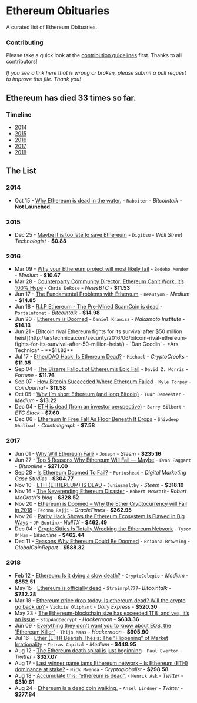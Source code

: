 # Ethereum Obituaries
A curated list of Ethereum Obituaries.

### Contributing
Please take a quick look at the [contribution guidelines](https://github.com/jragosa/EthereumObituaries/blob/master/Contribution.md) first. Thanks to all contributors! 

*If you see a link here that is wrong or broken, please submit a pull request to improve this file. Thank you!*

## Ethereum has died **33** times so far.

### Timeline
 - [2014](#2014)
 - [2015](#2015)
 - [2016](#2016)
 - [2017](#2017)
 - [2018](#2018)

## The List
### 2014
- Oct 15 - [Why Ethereum is dead in the water.](https://bitcointalk.org/index.php?topic=824220.10) - `Rabbiter` - *Bitcointalk* - **Not Launched**
### 2015
 - Dec 25 - [Maybe it is too late to save Ethereum](http://www.wallstreettechnologist.com/2015/12/25/maybe-it-is-too-late-to-save-ethereum/) - `Digitsu` - *Wall Street Technologist* - **$0.88**
### 2016
 - Mar 09 - [Why your Ethereum project will most likely fail](https://medium.com/@bedeho/why-your-ethereum-project-will-most-likely-fail-d14b6d8f1c7c#.2ncy6qz5l) - `Bedeho Mender` - *Medium* - **$10.67**
 - Mar 28 - [Counterparty Community Director: Ethereum Can’t Work, it’s 100% Hype](http://www.newsbtc.com/2016/03/28/counterparty-founder-ethereum-cant-work-100-hype/) - `Chris DeRose` - *NewsBTC* - **$11.53**
 - Jun 17 - [The Fundamental Problems with Ethereum](https://medium.com/@beautyon_/the-fundamental-problems-with-ethereum-408c420849f0#.9fc7v8qt3) - `Beautyon` - *Medium* - **$14.85**
 - Jun 18 - [R.I.P Ethereum - The Pre-Mined ScamCoin is dead](https://bitcointalk.org/index.php?topic=1516545.0) - `Portalufonet` - *Bitcointalk* - **$14.98**
 - Jun 20 - [Ethereum is Doomed](http://nakamotoinstitute.org/mempool/ethereum-is-doomed/#selection-323.271-327.310) - `Daniel Krawisz` - *Nakamoto Institute* - **$14.13**
 - Jun 21 - [Bitcoin rival Ethereum fights for its survival after $50 million heist](http://arstechnica.com/security/2016/06/bitcoin-rival-ethereum-fights-for-its-survival-after-50-million-heist/) - `Dan Goodin` - *Ars Technica* - **$11.82**
 - Jul 17 - [Ether/DAO Hack: Is Ethereum Dead?](http://cryptocrooks.com/dao-ether-hack-ethereum-dead/#.W4Qnoej-g2w) - `Michael` -  *CryptoCrooks* - **$11.35**
 - Sep 04 - [The Bizarre Fallout of Ethereum’s Epic Fail](http://fortune.com/2016/09/04/ethereum-fall-out/) - `David Z. Morris` - *Fortune* - **$11.76**
 - Sep 07 - [How Bitcoin Succeeded Where Ethereum Failed](http://coinjournal.net/bitcoin-succeeded-ethereum-failed/) - `Kyle Torpey` -  *CoinJournal* - **$11.58**
 - Oct 05 - [Why I’m short Ethereum (and long Bitcoin)](https://medium.com/@tuurdemeester/why-im-short-ethereum-and-long-bitcoin-aee5b1c198fd#.kwfrait73) - `Tuur Demeester` -  *Medium* - **$13.22**
 - Dec 04 - [ETH is dead (from an investor perspective)](https://imgur.com/a/HFMBk#I1ZtMxs) - `Barry Silbert` - *ETC Slack* - **$7.60**
 - Dec 06 - [Ethereum In Free Fall As Floor Beneath It Drops](https://cointelegraph.com/news/ethereum-in-free-fall-as-floor-beneath-it-drops) - `Shivdeep Dhaliwal` - *Cointelegraph* - **$7.58**
 
### 2017
- Jun 01 - [Why Will Ethereum Fail?](https://steemit.com/ethereum/@joseph/why-will-ethereum-fail#@thecryptofiend/re-joseph-why-will-ethereum-fail-20170601t212114290z) - `Joseph` - *Steem* - **$235.16**
- Jun 27 - [Top 5 Reasons Why Ethereum Will Fail — Maybe](https://bitsonline.com/top-5-reasons-ethereum-fail/) - `Evan Faggart` - *Bitsonline* - **$271.00**
- Sep 28 - [Is Ethereum Doomed To Fail?](http://www.digitalmarketingcasestudies.com/2017/09/28/ethereum-doomed-fail/) - `Portushead` - *Digital Marketing Case Studies* - **$304.77**
- Nov 10 - [ETH (ETHEREUM) IS DEAD](https://steemit.com/bitcoin/@juniusmaltby/eth-ethereum-is-dead) - `Juniusmaltby` - *Steem* - **$318.19**
- Nov 16 - [The Neverending Ethereum Disaster](https://robertmcgrath.wordpress.com/2017/11/16/the-neverending-ethereum-disaster/) - `Robert McGrath`- *Robert McGrath's blog* - **$328.52**
- Nov 20 - [Ethereum is Doomed – Why the Ether Cryptocurrency will Fail in 2018](https://oracletimes.com/ethereum-is-doomed-why-the-ether-cryptocurrency-will-fail-in-2018/) - `Techno Rajji` - *OracleTimes* - **$362.95**
- Nov 26 - [Parity Hack Shows the Ethereum Ecosystem Is Flawed in Big Ways](https://nulltx.com/parity-hack-shows-the-ethereum-ecosystem-is-flawed-in-big-ways/) - `JP Buntinx`- *NullTX* - **$462.49**
- Dec 04 - [CryptoKitties Is Totally Wrecking the Ethereum Network](https://www.bitsonline.com/cryptokitties-wrecking-ethereum/) - `Tyson O'Ham` - *Bitsonline* - **$462.44**
- Dec 11 - [Reasons Why Ethereum Could Be Doomed](https://globalcoinreport.com/reasons-why-ethereum-could-be-doomed/) - `Brianna Browning` - *GlobalCoinReport* - **$588.32**

### 2018
- Feb 12 - [Ethereum: Is it dying a slow death?](https://medium.com/@cryptocolegio/ethereum-is-it-dying-a-slow-death-c9a5a2c56cc3) - `CryptoColegio` - *Medium* - **$852.51**
- May 15 - [Ethereum is officially dead](https://bitcointalk.org/index.php?topic=3299849.720) - `Straimrpl777`- *Bitcointalk* - **$732.28** 
- Mar 18 - [Ethereum price drop today: Is ethereum dead? Will the crypto go back up?](https://www.express.co.uk/finance/city/932168/Ethereum-price-drop-today-is-ethereum-dead-will-cryptocurrency-go-back-up) - `Vickiie Oliphant` - *Daily Express* - **$520.30**
- May 23 - [The Ethereum-blockchain size has exceeded 1TB, and yes, it’s an issue](https://hackernoon.com/the-ethereum-blockchain-size-has-exceeded-1tb-and-yes-its-an-issue-2b650b5f4f62) - `StopAndDecrypt` - *Hackernoon* - **$633.36**
- Jun 09 - [Everything they don't want you to know about EOS, the 'Ethereum Killer'](https://hackernoon.com/everything-they-dont-want-you-to-know-about-eos-the-ethereum-killer-9939c43aa2df) - `Thijs Maas` - *Hackernoon* - **$605.90**
- Jul 16 - [Ether (ETH) Bearish Thesis: The “Flippening” of Market Irrationality](https://medium.com/@tetrascapital/ether-eth-bearish-thesis-the-flippening-of-market-irrationality-8633e70ab498) - `Tetras Capital` - *Medium* - **$448.95**
- Aug 12 - [The Ethereum death spiral is just beginning](https://twitter.com/realpauleverton/status/1028699619763531776) - `Paul Everton` - *Twitter* - **$327.07**
- Aug 17 - [Last winner game jams Ethereum network – Is Ethereum (ETH) dominance at stake?](https://cryptoglobalist.com/2018/08/17/last-winner-game-jams-ethereum-network-is-ethereum-eth-dominance-at-stake/) - `Nick Mwenda` - *Cryptoglobalist* - **$298.58**
- Aug 18 - [Accumulate this: ”ethereum is dead”.](https://twitter.com/AskHenrik/status/1030688496535719936) - `Henrik Ask` - *Twitter* - **$310.61**
- Aug 24 - [Ethereum is a dead coin walking.](https://twitter.com/AnselLindner/status/1033120662121054213) - `Ansel Lindner` - *Twitter* - **$277.84**
